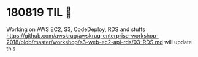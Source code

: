 # 180819 TIL :book:
Working on AWS EC2, S3, CodeDeploy, RDS and stuffs
https://github.com/awskrug/awskrug-enterprise-workshop-2018/blob/master/workshop/s3-web-ec2-api-rds/03-RDS.md
will update this
